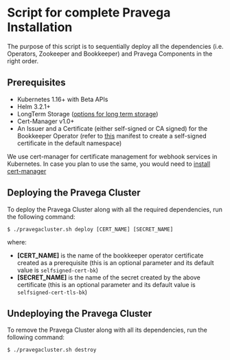 # Script for complete Pravega Installation

The purpose of this script is to sequentially deploy all the dependencies (i.e. Operators, Zookeeper and Bookkeeper) and Pravega Components in the right order.

## Prerequisites

  - Kubernetes 1.16+ with Beta APIs
  - Helm 3.2.1+
  - LongTerm Storage ([options for long term storage](https://github.com/pravega/pravega-operator/blob/master/doc/longtermstorage.md))
  - Cert-Manager v1.0+
  - An Issuer and a Certificate (either self-signed or CA signed) for the Bookkeeper Operator (refer to [this](https://github.com/pravega/bookkeeper-operator/blob/master/config/certmanager/certificate.yaml) manifest to create a self-signed certificate in the default namespace)

We use cert-manager for certificate management for webhook services in Kubernetes. In case you plan to use the same, you would need to [install cert-manager](https://cert-manager.io/docs/installation/kubernetes/)

## Deploying the Pravega Cluster

To deploy the Pravega Cluster along with all the required dependencies, run the following command:

```
$ ./pravegacluster.sh deploy [CERT_NAME] [SECRET_NAME]
```
where:
- **[CERT_NAME]** is the name of the bookkeeper operator certificate created as a prerequisite (this is an optional parameter and its default value is `selfsigned-cert-bk`)
- **[SECRET_NAME]** is the name of the secret created by the above certificate (this is an optional parameter and its default value is `selfsigned-cert-tls-bk`)

## Undeploying the Pravega Cluster

To remove the Pravega Cluster along with all its dependencies, run the following command:

```
$ ./pravegacluster.sh destroy
```
